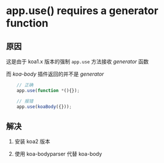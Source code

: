 # app.use() requires a generator function
## 原因

这是由于 koa1.x 版本的强制 ```app.use``` 方法接收 *generator* 函数

而 *koa-body* 插件返回的并不是 *generator*

``` js
    // 正确
    app.use(function *(){});

    // 报错
    app.use(koaBody({}));
```

## 解决
1. 安装 koa2 版本

2. 使用 koa-bodyparser 代替 koa-body


